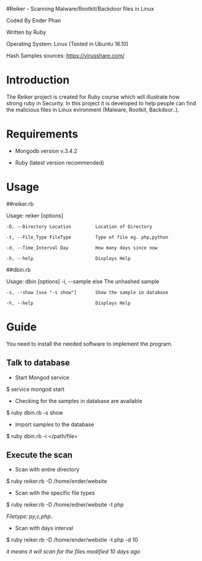 #Reiker - Scanning Malware/Rootkit/Backdoor files in Linux

Coded By Ender Phan

Written by Ruby

Operating System: Linux (Tested in Ubuntu 16.10)

Hash Samples sources: https://virusshare.com/

# Introduction

The Reiker project is created for Ruby course which will illustrate how strong ruby in Security. In this project it is developed to help people can find the malicious files in Linux evironment (Malware, Rootkit, Backdoor..).

# Requirements

- Mongodb version v.3.4.2

- Ruby (latest version recommended)

# Usage

##reiker.rb

Usage: reiker [options]

    -D, --Directory Location         Location of Directory

    -t, --File_Type FileType         Type of file eg. php,python

    -d, --Time_Interval Day          How many days since now

    -h, --help                       Displays Help

##dbin.rb

Usage: dbin [options]
    -i, --sample else                The unhashed sample

    -s, --show [use "-s show"]       Show the sample in database

    -h, --help                       Displays Help

# Guide

You need to install the needed software to implement the program. 

## Talk to database

+ Start Mongod service 

$ service mongod start

+ Checking for the samples in database are available

$ ruby dbin.rb -s show

+ Import samples to the database

$ ruby dbin.rb -i </path/file>


## Execute the scan

+ Scan with entire directory

$ ruby reiker.rb -D /home/ender/website

+ Scan with the specific file types

$ ruby reiker.rb -D /home/edner/website -t php 

*Filetype: py,c,php..*

+ Scan with days interval

$ ruby reiker.rb -D /home/ender/webstie -t php -d 10

*it means it will scan for the files modified 10 days ago*
 
